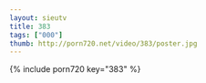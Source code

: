 ```yaml
--- 
layout: sieutv
title: 383
tags: ["000"]
thumb: http://porn720.net/video/383/poster.jpg
---
```

{% include porn720 key="383" %} 

